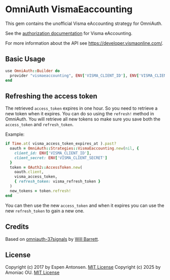 # OmniAuth VismaEaccounting

This gem contains the unofficial Visma eAccounting strategy for OmniAuth.

See the [authorization documentation](https://developer.vismaonline.com/#eAccountingApiAuthorization) for Visma eAccounting.

For more information about the API see https://developer.vismaonline.com/.

## Basic Usage

```ruby
use OmniAuth::Builder do
  provider "vismaeaccounting", ENV['VISMA_CLIENT_ID'], ENV['VISMA_CLIENT_SECRET'], scope: 'offline_access ea:api'
end
```

## Refreshing the access token

The retrieved ```access_token``` expires in one hour. So you need to retrieve a new token when it expires. You can do so using the ```refresh!``` method in OmniAuth. You will retrieve all new tokens so make sure you save both the ```access_token``` and ```refresh_token```.

Example:

```ruby
if Time.at( visma_access_token_expires_at ).past?
  oauth = OmniAuth::Strategies::VismaEaccounting.new(nil, {
    client_id: ENV['VISMA_CLIENT_ID'],
    client_secret: ENV['VISMA_CLIENT_SECRET']
  }
  token = OAuth2::AccessToken.new(
    oauth.client,
    visma_access_token,
    { refresh_token: visma_refresh_token }
  )
  new_tokens = token.refresh!
end
```

You can then use the new ```access_token``` and when it expires you can use the new ```refresh_token``` to gain a new one.

## Credits

Based on [omniauth-37signals](https://github.com/tallgreentree/omniauth-37signals) by [Will Barrett](https://github.com/willbarrett).

## License

Copyright (c) 2017 by Espen Antonsen. [MIT License](LICENSE)
Copyright (c) 2025 by Amoniac OU. [MIT License](LICENSE)
